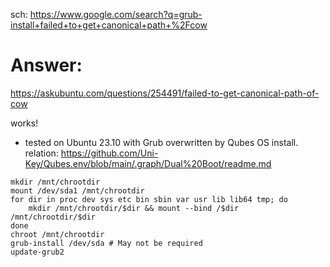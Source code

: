 sch: https://www.google.com/search?q=grub-install+failed+to+get+canonical+path+%2Fcow

# Answer:
https://askubuntu.com/questions/254491/failed-to-get-canonical-path-of-cow

works!
- tested on Ubuntu 23.10 with Grub overwritten by Qubes OS install. relation: https://github.com/Uni-Key/Qubes.env/blob/main/.graph/Dual%20Boot/readme.md

```
mkdir /mnt/chrootdir
mount /dev/sda1 /mnt/chrootdir
for dir in proc dev sys etc bin sbin var usr lib lib64 tmp; do
    mkdir /mnt/chrootdir/$dir && mount --bind /$dir /mnt/chrootdir/$dir
done
chroot /mnt/chrootdir
grub-install /dev/sda # May not be required
update-grub2
```
